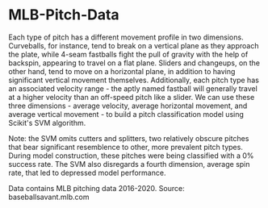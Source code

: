 # MLB-Pitch-Data

Each type of pitch has a different movement profile in two dimensions. Curveballs, for instance, tend to break on a vertical plane as they approach the plate, while 4-seam fastballs fight the pull of gravity with the help of backspin, appearing to travel on a flat plane. Sliders and changeups, on the other hand, tend to move on a horizontal plane, in addition to having significant vertical movement themselves. Additionally, each pitch type has an associated velocity range - the aptly named fastball will generally travel at a higher velocity than an off-speed pitch like a slider. We can use these three dimensions - average velocity, average horizontal movement, and average vertical movement - to build a pitch classification model using Scikit's SVM algorithm.

Note: the SVM omits cutters and splitters, two relatively obscure pitches that bear significant resemblence to other, more prevalent pitch types. During model construction, these pitches were being classified with a 0% success rate. The SVM also disregards a fourth dimension, average spin rate, that led to depressed model performance. 

Data contains MLB pitching data 2016-2020. Source: baseballsavant.mlb.com
